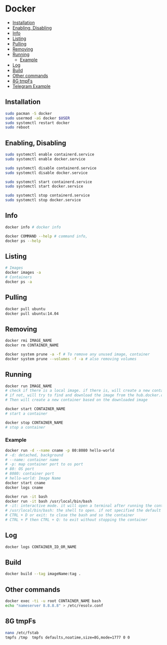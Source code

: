 # Docker

- [Installation](#installation)
- [Enabling, Disabling](#enabling-disabling)
- [Info](#info)
- [Listing](#listing)
- [Pulling](#pulling)
- [Removing](#removing)
- [Running](#running)
  - [Example](#example)
- [Log](#log)
- [Build](#build)
- [Other commands](#other-commands)
- [8G tmpFs](#8g-tmpfs)
- [Telegram Example](telegram/readme.md)

## Installation

```bash
sudo pacman -S docker
sudo usermod -aG docker $USER
sudo systemctl restart docker
sudo reboot
```

## Enabling, Disabling

```bash
sudo systemctl enable containerd.service
sudo systemctl enable docker.service

sudo systemctl disable containerd.service
sudo systemctl disable docker.service

sudo systemctl start containerd.service
sudo systemctl start docker.service

sudo systemctl stop containerd.service
sudo systemctl stop docker.service
```

## Info

```bash
docker info # docker info

docker COMMAND --help # command info, 
docker ps --help 
```

## Listing

```bash
# Images
docker images -a
# Containers
docker ps -a
```

## Pulling

```bash
docker pull ubuntu
docker pull ubuntu:14.04
```

## Removing

```bash
docker rmi IMAGE_NAME
docker rm CONTAINER_NAME

docker system prune -a -f # To remove any unused image, container
docker system prune --volumes -f -a # also removing volumes
```

## Running

```bash
docker run IMAGE_NAME
# check if there is a local image. if there is, will create a new container based on the local image and run it.
# if not, will try to find and download the image from the hub.docker.com
# Then will create a new container based on the downloaded image

docker start CONTAINER_NAME
# start a container

docker stop CONTAINER_NAME
# stop a container
```

### Example

```bash
docker run -d --name cname -p 80:8080 hello-world
# -d: detached, background
# --name: container name
# -p: map container port to os port
# 80: OS port
# 8080: container port
# hello-world: Image Name
docker start cname
docker logs cname

docker run -it bash
docker run -it bash /usr/local/bin/bash 
# -it: interactive mode. it will open a terminal after running the container
# /usr/local/bin/bash: the shell to open. if not specified the default path will be used
# CTRL + D or exit: to close the bash and so the container
# CTRL + P then CTRL + Q: to exit without stopping the container
```

## Log

```bash
docker logs CONTAINER_ID_OR_NAME
```

## Build

```bash
docker build --tag imageName:tag .
```

## Other commands

```bash
docker exec -ti -u root CONTAINER_NAME bash
echo "nameserver 8.8.8.8" > /etc/resolv.conf
```

## 8G tmpFs

```bash
nano /etc/fstab
tmpfs /tmp  tmpfs defaults,noatime,size=8G,mode=1777 0 0
```

